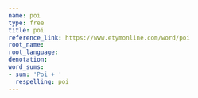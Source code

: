 ```yaml
---
name: poi
type: free
title: poi
reference_link: https://www.etymonline.com/word/poi
root_name: 
root_language: 
denotation: 
word_sums:
- sum: 'Poi + '
  respelling: poi
---
```

